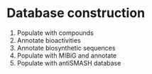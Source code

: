 # Database construction

1. Populate with compounds
3. Annotate bioactivities 
4. Annotate biosynthetic sequences
2. Populate with MIBiG and annotate
5. Populate with antiSMASH database